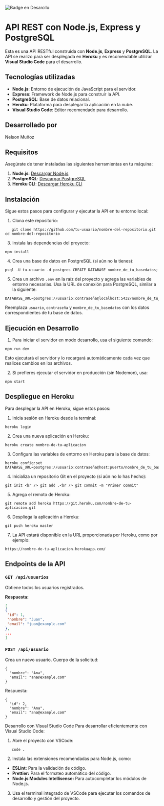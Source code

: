 ![Badge en Desarollo](https://img.shields.io/badge/STATUS-EN%20DESAROLLO-green)


# API REST con Node.js, Express y PostgreSQL

Esta es una API RESTful construida con **Node.js**, **Express** y **PostgreSQL**. La API se realizo para ser desplegada en **Heroku** y es recomendable utilizar **Visual Studio Code** para el desarrollo. 

## Tecnologías utilizadas

- **Node.js**: Entorno de ejecución de JavaScript para el servidor.
- **Express**: Framework de Node.js para construir la API.
- **PostgreSQL**: Base de datos relacional.
- **Heroku**: Plataforma para desplegar la aplicación en la nube.
- **Visual Studio Code**: Editor recomendado para desarrollo.

## Desarrollado por  
Nelson Muñoz

## Requisitos

Asegúrate de tener instaladas las siguientes herramientas en tu máquina:

1. **Node.js**: [Descargar Node.js](https://nodejs.org/)
2. **PostgreSQL**: [Descargar PostgreSQL](https://www.postgresql.org/download/)
3. **Heroku CLI**: [Descargar Heroku CLI](https://devcenter.heroku.com/articles/heroku-cli)

## Instalación

Sigue estos pasos para configurar y ejecutar la API en tu entorno local:

1. Clona este repositorio:
```
   git clone https://github.com/tu-usuario/nombre-del-repositorio.git cd nombre-del-repositorio
```
3. Instala las dependencias del proyecto:
```
npm install
```

4. Crea una base de datos en PostgreSQL (si aún no la tienes):
```
psql -U tu-usuario -d postgres CREATE DATABASE nombre_de_tu_basedatos;
```

5. Crea un archivo `.env` en la raíz del proyecto y agrega las variables de entorno necesarias. Usa la URL de conexión para PostgreSQL, similar a la siguiente:
```
DATABASE_URL=postgres://usuario:contraseña@localhost:5432/nombre_de_tu_basedatos
```

Reemplaza `usuario`, `contraseña` y `nombre_de_tu_basedatos` con los datos correspondientes de tu base de datos.

## Ejecución en Desarrollo

1. Para iniciar el servidor en modo desarrollo, usa el siguiente comando:
```
npm run dev
```
Esto ejecutará el servidor y lo recargará automáticamente cada vez que realices cambios en los archivos.

2. Si prefieres ejecutar el servidor en producción (sin Nodemon), usa:
```
npm start
```

## Despliegue en Heroku

Para desplegar la API en Heroku, sigue estos pasos:

1. Inicia sesión en Heroku desde la terminal:
```
heroku login
```

2. Crea una nueva aplicación en Heroku:
```
heroku create nombre-de-tu-aplicacion
```

3. Configura las variables de entorno en Heroku para la base de datos:
```
heroku config:set DATABASE_URL=postgres://usuario:contraseña@host:puerto/nombre_de_tu_basedatos
```

4. Inicializa un repositorio Git en el proyecto (si aún no lo has hecho):
```
git init <br /> git add .<br /> git commit -m "Primer commit"
```

5. Agrega el remoto de Heroku:
```
git remote add heroku https://git.heroku.com/nombre-de-tu-aplicacion.git
```

6. Despliega la aplicación a Heroku:
```
git push heroku master
```

7. La API estará disponible en la URL proporcionada por Heroku, como por ejemplo:
```
https://nombre-de-tu-aplicacion.herokuapp.com/
```

## Endpoints de la API

### `GET /api/usuarios`

Obtiene todos los usuarios registrados.

**Respuesta:**
```json
[
{
 "id": 1,
 "nombre": "Juan",
 "email": "juan@example.com"
},
...
]
```

### `POST /api/usuario`
Crea un nuevo usuario.
Cuerpo de la solicitud:
```
{
  "nombre": "Ana",
  "email": "ana@example.com"
}
```
Respuesta:
```
{
  "id": 2,
  "nombre": "Ana",
  "email": "ana@example.com"
}
```

Desarrollo con Visual Studio Code
Para desarrollar eficientemente con Visual Studio Code:

1. Abre el proyecto con VSCode:
```
   code .
```
2. Instala las extensiones recomendadas para Node.js, como:

- **ESLint:** Para la validación de código.
- **Prettier:** Para el formateo automático del código.
- **Node.js Modules Intellisense:** Para autocompletar los módulos de Node.js.

3. Usa el terminal integrado de VSCode para ejecutar los comandos de desarrollo y gestión del proyecto.




